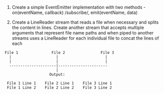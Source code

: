1. Create a simple EventEmitter implementation with two methods - on(eventName, callback) /subscribe/, emit(eventName, data)

2. Create a LineReader stream that reads a file when necessary and splits the content in lines. Create another stream that accepts multiple arguments that represent file name paths and when piped to another streams uses a LineReader for each individual file to concat the lines of each

```
File 1               File 2                File 3
  |                    |                     |
  |                    |                     |
  ---------------------|----------------------
                       |
                    Output:

 File 1 Line 1    File 2 Line 1    File 3 Line 1
 File 1 Line 2    File 2 Line 2    File 3 Line 2
```